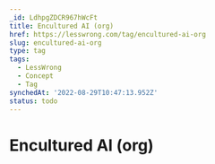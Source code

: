```yaml
---
_id: LdhpgZDCR967hWcFt
title: Encultured AI (org)
href: https://lesswrong.com/tag/encultured-ai-org
slug: encultured-ai-org
type: tag
tags:
  - LessWrong
  - Concept
  - Tag
synchedAt: '2022-08-29T10:47:13.952Z'
status: todo
---
```


# Encultured AI (org)
